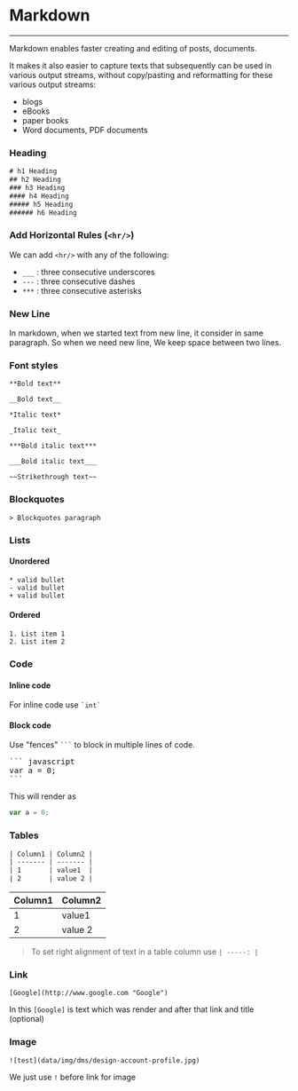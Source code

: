 Markdown
==========================
**************************

Markdown enables faster creating and editing of posts, documents.


It makes it also easier to capture texts that subsequently can be used in various output streams, without copy/pasting and reformatting for these various output streams:
- blogs
- eBooks
- paper books
- Word documents, PDF documents



### Heading

```html
# h1 Heading
## h2 Heading
### h3 Heading
#### h4 Heading
##### h5 Heading
###### h6 Heading
```

### Add Horizontal Rules (`<hr/>`)

We can add `<hr/>` with any of the following:

* `___` : three consecutive underscores
* `---` : three consecutive dashes
* `***` : three consecutive asterisks

### New Line

In markdown, when we started text from new line, it consider in same paragraph.
So when we need new line, We keep space between two lines.

### Font styles

```
**Bold text**

__Bold text__

*Italic text*

_Italic text_

***Bold italic text***

___Bold italic text___

~~Strikethrough text~~
```

### Blockquotes

```
> Blockquotes paragraph
```

### Lists

#### Unordered

```
* valid bullet
- valid bullet
+ valid bullet
```

#### Ordered

```
1. List item 1
2. List item 2
```

### Code

#### Inline code
For inline code use <code>&#96;int&#96;</code>

#### Block code

Use "fences"  <code>&#96;&#96;&#96;</code> to block in multiple lines of code.

<pre>
&#96;&#96;&#96; javascript
var a = 0;
&#96;&#96;&#96;
</pre>

This will render as
``` javascript
var a = 0;
```

### Tables

``` html
| Column1 | Column2 |
| ------- | ------- |
| 1       | value1  |
| 2       | value 2 |
```

| Column1 | Column2 |
| ------- | ------- |
| 1 | value1 |
| 2 | value 2 |

> To set right alignment of text in a table column use `| -----: |`

### Link

```
[Google](http://www.google.com "Google")
```

In this `[Google]` is text which was render and after that link and title (optional)

### Image

```
![test](data/img/dms/design-account-profile.jpg)
```

We just use `!` before link for image